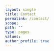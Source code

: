 ```yaml
---
layout: single
title: Contact
permalink: /contact/
scope:
path: ""
type: pages
values:
author_profile: true
---
```

